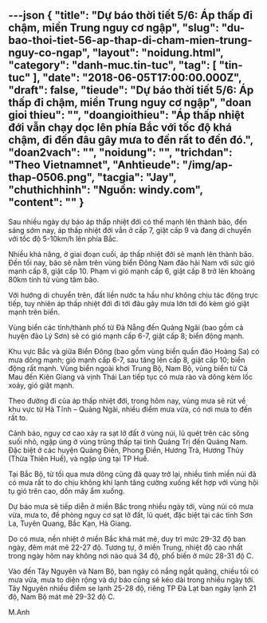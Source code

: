 ---json
{
    "title": "Dự báo thời tiết 5/6: Áp thấp đi chậm, miền Trung nguy cơ ngập",
    "slug": "du-bao-thoi-tiet-56-ap-thap-di-cham-mien-trung-nguy-co-ngap",
    "layout": "noidung.html",
    "category": "danh-muc.tin-tuc",
    "tag": [
        "tin-tuc"
    ],
    "date": "2018-06-05T17:00:00.000Z",
    "draft": false,
    "tieude": "Dự báo thời tiết 5/6: Áp thấp đi chậm, miền Trung nguy cơ ngập",
    "doan gioi thieu": "",
    "doangioithieu": "Áp thấp nhiệt đới vẫn chạy dọc lên phía Bắc với tốc độ khá chậm, đi đến đâu gây mưa to đến rất to đến đó.",
    "doan2vach": "",
    "noidung": "",
    "trichdan": "Theo Vietnamnet",
    "Anhtieude": "/img/ap-thap-0506.png",
    "tacgia": "Jay",
    "chuthichhinh": "Nguồn: windy.com",
    "__content__": ""
}
---
<p><span style="font-size:14px">Sau nhiều ng&agrave;y dự b&aacute;o &aacute;p thấp nhiệt đới c&oacute; thể mạnh l&ecirc;n th&agrave;nh b&atilde;o, đến s&aacute;ng sớm nay, &aacute;p thấp nhiệt đới vẫn ở cấp 7, giật cấp 9 v&agrave; đang di chuyển với tốc độ 5-10km/h l&ecirc;n ph&iacute;a Bắc.</span></p>

<p><span style="font-size:14px">Nhiều khả năng, ở giai đoạn cuối, &aacute;p thấp nhiệt đới sẽ mạnh l&ecirc;n th&agrave;nh b&atilde;o. Đến tối nay, b&atilde;o sẽ nằm tr&ecirc;n v&ugrave;ng biển Đ&ocirc;ng Nam đảo hải Nam với sức gi&oacute; mạnh cấp 8, giật cấp 10. Phạm vi gi&oacute; mạnh cấp 6, giật cấp 8 trở l&ecirc;n khoảng 80km t&iacute;nh từ v&ugrave;ng t&acirc;m b&atilde;o.</span></p>

<p><span style="font-size:14px">Với hướng di chuyển tr&ecirc;n, đất liền nước ta hầu như kh&ocirc;ng chịu t&aacute;c động trực tiếp, tuy nhi&ecirc;n &aacute;p thấp nhiệt đới đi tới đ&acirc;u g&acirc;y mưa lớn tới đ&oacute; k&egrave;m gi&oacute; giật mạnh tr&ecirc;n biển.</span></p>

<p><span style="font-size:14px">V&ugrave;ng biển c&aacute;c tỉnh/th&agrave;nh phố từ Đ&agrave; Nẵng đến Quảng Ng&atilde;i (bao gồm cả huyện đảo L&yacute; Sơn) sẽ c&oacute; gi&oacute; mạnh cấp 6-7, giật cấp 8; biển động mạnh.</span></p>

<p><span style="font-size:14px">Khu vực Bắc v&agrave; giữa Biển Đ&ocirc;ng (bao gồm v&ugrave;ng biển quần đảo Ho&agrave;ng Sa) c&oacute; mưa d&ocirc;ng mạnh; gi&oacute; mạnh cấp 6-7, sau tăng l&ecirc;n cấp 8, giật cấp 10; biển động rất mạnh. V&ugrave;ng biển ngo&agrave;i khơi Trung Bộ, Nam Bộ, v&ugrave;ng biển từ C&agrave; Mau đến Ki&ecirc;n Giang v&agrave; vịnh Th&aacute;i Lan tiếp tục c&oacute; mưa r&agrave;o v&agrave; d&ocirc;ng k&egrave;m lốc xo&aacute;y, gi&oacute; giật mạnh.</span></p>

<p><span style="font-size:14px">Theo đường đi của &aacute;p thấp nhiệt đới, trong h&ocirc;m nay, v&ugrave;ng mưa sẽ r&uacute;t về khu vực từ H&agrave; Tĩnh &ndash; Quảng Ng&atilde;i, nhiều điểm mưa vừa, c&oacute; nơi mưa to đến rất to.</span></p>

<p><span style="font-size:14px">Cảnh b&aacute;o, nguy cơ cao xảy ra sạt lở đất ở v&ugrave;ng n&uacute;i, lũ qu&eacute;t tr&ecirc;n c&aacute;c s&ocirc;ng suối nhỏ, ngập &uacute;ng ở v&ugrave;ng trũng thấp tại tỉnh Quảng Trị đến Quảng Nam. Đặc biệt ở c&aacute;c huyện Quảng Điền, Phong Điền, Hương Tr&agrave;, Hương Thủy (Thừa Thi&ecirc;n Huế), v&agrave; ngập &uacute;ng tại TP Huế.</span></p>

<p><span style="font-size:14px">Tại Bắc Bộ, từ tối qua mưa d&ocirc;ng cũng đ&atilde; quay trở lại, nhiều tỉnh miền n&uacute;i đ&atilde; c&oacute; mưa rất to do chịu kh&ocirc;ng kh&iacute; lạnh tăng cường xuống kết hợp với v&ugrave;ng hội tụ gi&oacute; tr&ecirc;n cao, dồn m&acirc;y ẩm xuống.</span></p>

<p><span style="font-size:14px">Dự b&aacute;o mưa sẽ tiếp diễn ở miền Bắc trong nhiều ng&agrave;y tới, v&ugrave;ng n&uacute;i c&oacute; mưa vừa, mưa to, đề ph&ograve;ng nguy cơ sạt lở đất, lũ qu&eacute;t, đặc biệt tại c&aacute;c tỉnh Sơn La, Tuy&ecirc;n Quang, Bắc Kạn, H&agrave; Giang.</span></p>

<p><span style="font-size:14px">Do c&oacute; mưa, nền nhiệt ở miền Bắc kh&aacute; m&aacute;t mẻ, duy tr&igrave; mức 29-32 độ ban ng&agrave;y, đ&ecirc;m m&aacute;t mẻ 22-27 độ. Tương tự, ở miền Trung, nhiệt độ cao nhất trong ng&agrave;y h&ocirc;m nay kh&ocirc;ng nơi n&agrave;o qu&aacute; 34 độ, phổ biến ở mức 28-31 độ C.</span></p>

<p><span style="font-size:14px">V&agrave;o đến T&acirc;y Nguy&ecirc;n v&agrave; Nam Bộ, ban ng&agrave;y c&oacute; nắng ngắt qu&atilde;ng, chiều tối c&oacute; mưa vừa, mưa to diện rộng v&agrave; dự b&aacute;o cũng sẽ k&eacute;o d&agrave;i trong nhiều ng&agrave;y tới. T&acirc;y Nguy&ecirc;n nhiều điểm se lạnh 25-28 độ, ri&ecirc;ng TP Đ&agrave; Lạt ban ng&agrave;y lạnh 21 độ, Nam Bộ m&aacute;t mẻ 29-32 độ C.</span></p>

<p><span style="font-size:14px">M.Anh</span></p>
